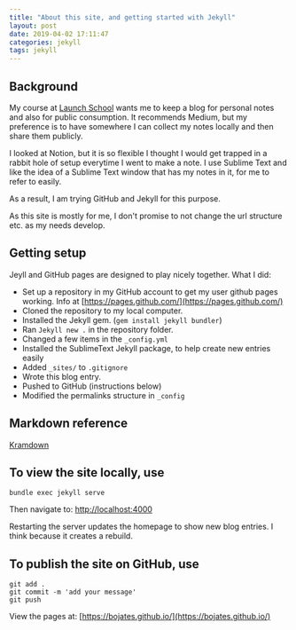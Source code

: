```yaml
---
title: "About this site, and getting started with Jekyll"
layout: post
date: 2019-04-02 17:11:47
categories: jekyll
tags: jekyll
---
```

## Background
My course at [Launch School](http://launchschool.com/) wants me to keep a blog for personal notes and also for public consumption. It recommends Medium, but my preference is to have somewhere I can collect my notes locally and then share them publicly. 

I looked at Notion, but it is so flexible I thought I would get trapped in a rabbit hole of setup everytime I went to make a note. I use Sublime Text and like the idea of a Sublime Text window that has my notes in it, for me to refer to easily. 

As a result, I am trying GitHub and Jekyll for this purpose. 

As this site is mostly for me, I don't promise to not change the url structure etc. as my needs develop. 

## Getting setup

Jeyll and GitHub pages are designed to play nicely together. What I did: 

 - Set up a repository in my GitHub account to get my user github pages working. Info at [https://pages.github.com/](https://pages.github.com/)
 - Cloned the repository to my local computer. 
 - Installed the Jekyll gem. (`gem install jekyll bundler`)
 - Ran `Jekyll new .` in the repository folder. 
 - Changed a few items in the `_config.yml`
 - Installed the SublimeText Jekyll package, to help create new entries easily
 - Added `_sites/` to `.gitignore`
 - Wrote this blog entry.
 - Pushed to GitHub (instructions below)
 - Modified the permalinks structure in `_config`

## Markdown reference

[Kramdown](https://kramdown.gettalong.org/quickref.html)

## To view the site locally, use

    bundle exec jekyll serve

Then navigate to: [http://localhost:4000](http://localhost:4000)

Restarting the server updates the homepage to show new blog entries. I think because it creates a rebuild. 

## To publish the site on GitHub, use

    git add .
    git commit -m 'add your message'
    git push 

View the pages at: [https://bojates.github.io/](https://bojates.github.io/)

    

